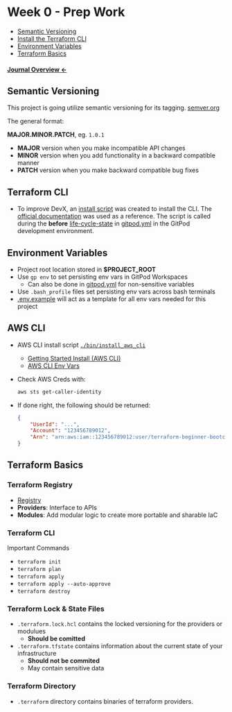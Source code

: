 # Week 0 - Prep Work

- [Semantic Versioning](#semantic-versioning)
- [Install the Terraform CLI](#terraform-cli)
- [Environment Variables](#environment-variables)
- [Terraform Basics](#terraform-basics)

#### **[Journal Overview ←](./../README.md#weekly-journals)**

## Semantic Versioning 

This project is going utilize semantic versioning for its tagging.
[semver.org](https://semver.org/)

The general format:

 **MAJOR.MINOR.PATCH**, eg. `1.0.1`

- **MAJOR** version when you make incompatible API changes
- **MINOR** version when you add functionality in a backward compatible manner
- **PATCH** version when you make backward compatible bug fixes

## Terraform CLI

- To improve DevX, an [install script](./bin/install_terraform_cli) was created to install the CLI. The [official documentation](https://developer.hashicorp.com/terraform/tutorials/aws-get-started/install-cli) was used as a reference. The script is called during the **before** [life-cycle-state](https://www.gitpod.io/docs/configure/workspaces/workspace-lifecycle) in [gitpod.yml](./.gitpod.yml) in the GitPod development environment.

## Environment Variables

- Project root location stored in **$PROJECT_ROOT**
- Use `gp env` to set persisting env vars in GitPod Workspaces
    - Can also be done in [gitpod.yml](./.gitpod.yml) for non-sensitive variables
- Use `.bash_profile` files set persisting env vars across bash terminals
- [.env.example](./.env.example) will act as a template for all env vars needed for this project

## AWS CLI

- AWS CLI install script [`./bin/install_aws_cli`](./bin/install_aws_cli)
    - [Getting Started Install (AWS CLI)](https://docs.aws.amazon.com/cli/latest/userguide/getting-started-install.html)
    - [AWS CLI Env Vars](https://docs.aws.amazon.com/cli/latest/userguide/cli-configure-envvars.html)

- Check AWS Creds with:
    ```sh
    aws sts get-caller-identity
    ```
- If done right, the following should be returned:
    ```json
    {
        "UserId": "...",
        "Account": "123456789012",
        "Arn": "arn:aws:iam::123456789012:user/terraform-beginner-bootcamp"
    }
    ```

## Terraform Basics

### Terraform Registry

- [Registry](https://registry.terraform.io/)
- **Providers**: Interface to APIs
- **Modules**: Add modular logic to create more portable and sharable IaC

### Terraform CLI

Important Commands
- `terraform init`
- `terraform plan`
- `terraform apply`
- `terraform apply --auto-approve`
- `terraform destroy`

### Terraform Lock & State Files
- `.terraform.lock.hcl` contains the locked versioning for the providers or modulues
    - **Should be comitted**
- `.terraform.tfstate` contains information about the current state of your infrastructure
    - **Should not be commited**
    - May contain sensitive data

### Terraform Directory
- `.terraform` directory contains binaries of terraform providers.


